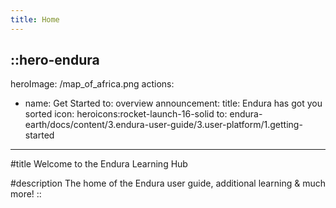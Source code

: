 ```yaml
---
title: Home
---
```


::hero-endura
---
heroImage: /map_of_africa.png
actions:
  - name: Get Started
    to: overview
announcement:
  title: Endura has got you sorted
  icon: heroicons:rocket-launch-16-solid
  to: endura-earth/docs/content/3.endura-user-guide/3.user-platform/1.getting-started
---
#title
Welcome to the Endura Learning Hub

#description
The home of the Endura user guide, additional learning & much more!
::
